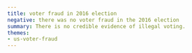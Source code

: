 ```yaml
---
title: voter fraud in 2016 election
negative: there was no voter fraud in the 2016 election
summary: There is no credible evidence of illegal voting.
themes:
- us-voter-fraud
---
```

